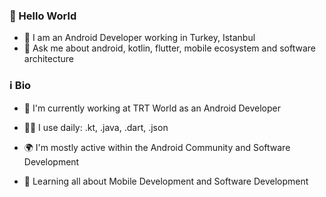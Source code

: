 ### 🤖 Hello World

- 👾 I am an Android Developer working in Turkey, Istanbul 
- 💬 Ask me about android, kotlin, flutter, mobile ecosystem and software architecture


### ℹ Bio 

- 🏢 I'm currently working at TRT World as an Android Developer

- 👨‍💻 I use daily: .kt, .java, .dart, .json

- 🌍 I'm mostly active within the Android Community and Software Development

- 📱 Learning all about Mobile Development and Software Development


